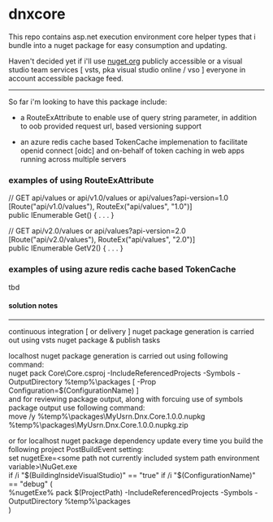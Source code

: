 # dnxcore

This repo contains asp.net execution environment core helper types that i bundle into a nuget package for easy consumption and updating.

Haven't decided yet if i'll use [nuget.org](<http://nuget.org>) publicly accessible or a visual studio team services [ vsts, pka visual studio online / vso ] 
everyone in account accessible package feed.

- - -

So far i'm looking to have this package include:

  * a RouteExAttribute to enable use of query string parameter, in addition to oob provided request url, based versioning support

  * an azure redis cache based TokenCache implemenation to facilitate openid connect [oidc] and on-behalf of token caching in web apps running across multiple servers

### examples of using RouteExAttribute
// GET api/values or api/v1.0/values or api/values?api-version=1.0  
[Route("api/v1.0/values"), RouteEx("api/values", "1.0")]  
public IEnumerable<string> Get() { . . . }  
  
// GET api/v2.0/values or api/values?api-version=2.0  
[Route("api/v2.0/values"), RouteEx("api/values", "2.0")]  
public IEnumerable<string> GetV2() { . . . }
  
### examples of using azure redis cache based TokenCache 
tbd



#### solution notes 
- - - 
continuous integration [ or delivery ] nuget package generation is carried out using vsts nuget package & publish tasks

localhost nuget package generation is carried out using following command:  
nuget pack Core\Core.csproj -IncludeReferencedProjects -Symbols -OutputDirectory %temp%\packages [ -Prop Configuration=$(ConfigurationName) ]  
and for reviewing package output, along with forcuing use of symbols package output use following command:  
move /y %temp%\packages\MyUsrn.Dnx.Core.1.0.0.nupkg %temp%\packages\MyUsrn.Dnx.Core.1.0.0.nupkg.zip  

or for localhost nuget package dependency update every time you build the following project PostBuildEvent setting:  
set nugetExe=&lt;some path not currently included system path environment variable&gt;\NuGet.exe  
if /i "$(BuildingInsideVisualStudio)" == "true" if /i "$(ConfigurationName)" == "debug" (  
  %nugetExe% pack $(ProjectPath) -IncludeReferencedProjects -Symbols -OutputDirectory %temp%\packages  
)  